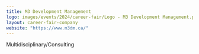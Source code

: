 ```yaml
---
title: M3 Development Management
logo: images/events/2024/career-fair/Logo - M3 Development Management.png
layout: career-fair-company
website: "https://www.m3dm.ca/"
---
```


Multidisciplinary/Consulting
